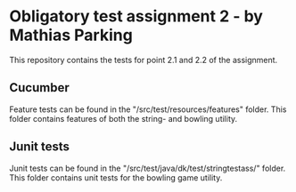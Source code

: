 # Obligatory test assignment 2 - by Mathias Parking
This repository contains the tests for point 2.1 and 2.2 of the assignment.

## Cucumber
Feature tests can be found in the "/src/test/resources/features" folder.
This folder contains features of both the string- and bowling utility.

## Junit tests
Junit tests can be found in the "/src/test/java/dk/test/stringtestass/" folder.
This folder contains unit tests for the bowling game utility.
